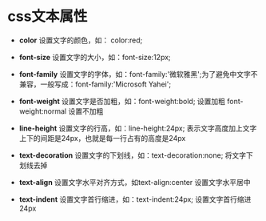 # css文本属性

*	**color** 设置文字的颜色，如： color:red;

*	**font-size** 设置文字的大小，如：font-size:12px;

*	**font-family** 设置文字的字体，如：font-family:'微软雅黑';为了避免中文字不兼容，一般写成：font-family:'Microsoft Yahei';

*	**font-weight** 设置文字是否加粗，如：font-weight:bold; 设置加粗 font-weight:normal 设置不加粗

*	**line-height** 设置文字的行高，如：line-height:24px; 表示文字高度加上文字上下的间距是24px，也就是每一行占有的高度是24px

*	**text-decoration** 设置文字的下划线，如：text-decoration:none; 将文字下划线去掉

*	**text-align** 设置文字水平对齐方式，如text-align:center 设置文字水平居中

*	**text-indent** 设置文字首行缩进，如：text-indent:24px; 设置文字首行缩进24px


